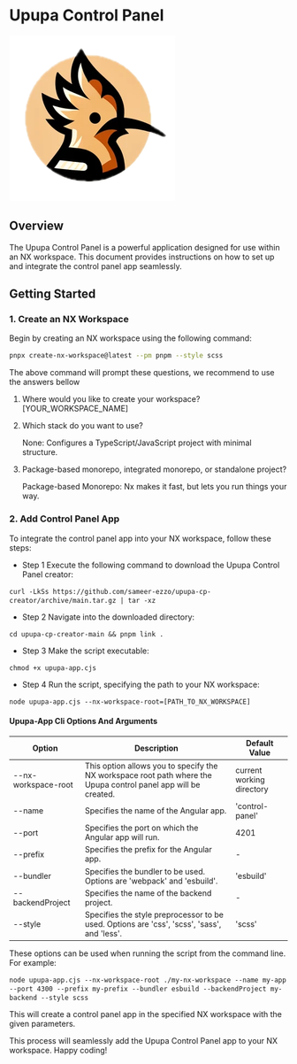 # Upupa Control Panel

![Upupa Control Panel](app-template/src/assets/upupa.png)

## Overview

The Upupa Control Panel is a powerful application designed for use within an NX workspace. This document provides instructions on how to set up and integrate the control panel app seamlessly.

## Getting Started

### 1. Create an NX Workspace

Begin by creating an NX workspace using the following command:

```bash
pnpx create-nx-workspace@latest --pm pnpm --style scss
```
The above command will prompt these questions, we recommend to use the answers bellow

1. Where would you like to create your workspace? [YOUR_WORKSPACE_NAME]
2. Which stack do you want to use?
   
    None:          Configures a TypeScript/JavaScript project with minimal structure.
3. Package-based monorepo, integrated monorepo, or standalone project?
   
    Package-based Monorepo:     Nx makes it fast, but lets you run things your way.


### 2. Add Control Panel App
To integrate the control panel app into your NX workspace, follow these steps:

- Step 1
Execute the following command to download the Upupa Control Panel creator:

```
curl -LkSs https://github.com/sameer-ezzo/upupa-cp-creator/archive/main.tar.gz | tar -xz
```

- Step 2
Navigate into the downloaded directory:

```
cd upupa-cp-creator-main && pnpm link .
```

- Step 3
Make the script executable:

```
chmod +x upupa-app.cjs
```

- Step 4
Run the script, specifying the path to your NX workspace:

```
node upupa-app.cjs --nx-workspace-root=[PATH_TO_NX_WORKSPACE]
```

#### Upupa-App Cli Options And Arguments

| Option            | Description                                                                   | Default Value   |
| ----------------- | ----------------------------------------------------------------------------- | --------------- |
| --nx-workspace-root        | This option allows you to specify the NX workspace root path where the Upupa control panel app will be created.       | current working directory |
| --name        | Specifies the name of the Angular app.       | 'control-panel' |
| --port        | Specifies the port on which the Angular app will run.   | 4201            |
| --prefix      | Specifies the prefix for the Angular app.                                     | -               |
| --bundler         | Specifies the bundler to be used. Options are 'webpack' and 'esbuild'. | 'esbuild'       |
| --backendProject  | Specifies the name of the backend project.                                    | -               |
| --style           | Specifies the style preprocessor to be used. Options are 'css', 'scss', 'sass', and 'less'. | 'scss'          |


These options can be used when running the script from the command line. For example:

```
node upupa-app.cjs --nx-workspace-root ./my-nx-workspace --name my-app --port 4300 --prefix my-prefix --bundler esbuild --backendProject my-backend --style scss
```

This will create a control panel app in the specified NX workspace with the given parameters.

This process will seamlessly add the Upupa Control Panel app to your NX workspace.
Happy coding!